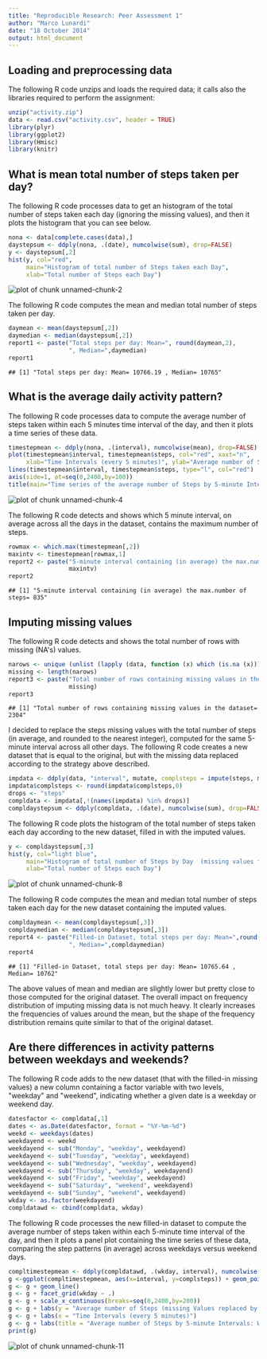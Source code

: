 ```yaml
---
title: "Reproducible Research: Peer Assessment 1"
author: "Marco Lunardi"
date: "18 October 2014"
output: html_document
---
```


## Loading and preprocessing data

The following R code unzips and loads the required data; it calls also the libraries required to perform the assignment:


```r
unzip("activity.zip")
data <- read.csv("activity.csv", header = TRUE)
library(plyr)
library(ggplot2)
library(Hmisc)
library(knitr)
```

## What is mean total number of steps taken per day?

The following R code processes data to get an histogram of the total number of steps taken each day (ignoring the missing values), and then it plots the histogram that you can see below.


```r
nona <- data[complete.cases(data),]
daystepsum <- ddply(nona, .(date), numcolwise(sum), drop=FALSE)
y <- daystepsum[,2]
hist(y, col="red", 
     main="Histogram of total number of Steps taken each Day",
     xlab="Total number of Steps each Day")
```

![plot of chunk unnamed-chunk-2](figure/unnamed-chunk-2-1.png) 

The following R code computes the mean and median total number of steps taken per day.


```r
daymean <- mean(daystepsum[,2])
daymedian <- median(daystepsum[,2])
report1 <- paste("Total steps per day: Mean=", round(daymean,2),
                 ", Median=",daymedian)
report1
```

```
## [1] "Total steps per day: Mean= 10766.19 , Median= 10765"
```

## What is the average daily activity pattern?

The following R code processes data to compute the average number of steps taken within each 5 minutes time interval of the day, and then it plots a time series of these data.


```r
timestepmean <- ddply(nona, .(interval), numcolwise(mean), drop=FALSE)
plot(timestepmean$interval, timestepmean$steps, col="red", xaxt="n",
     xlab="Time Intervals (every 5 minutes)", ylab="Average number of Steps")
lines(timestepmean$interval, timestepmean$steps, type="l", col="red")
axis(side=1, at=seq(0,2400,by=100))
title(main="Time series of the average number of Steps by 5-minute Intervals")
```

![plot of chunk unnamed-chunk-4](figure/unnamed-chunk-4-1.png) 

The following R code detects and shows which 5 minute interval, on average across all the days in the dataset, contains the maximum number of steps.


```r
rowmax <- which.max(timestepmean[,2])
maxintv <- timestepmean[rowmax,1]
report2 <- paste("5-minute interval containing (in average) the max.number of steps=",
                 maxintv)
report2
```

```
## [1] "5-minute interval containing (in average) the max.number of steps= 835"
```

## Imputing missing values

The following R code detects and shows the total number of rows with missing (NA's) values.


```r
narows <- unique (unlist (lapply (data, function (x) which (is.na (x)))))
missing <- length(narows)
report3 <- paste("Total number of rows containing missing values in the dataset=",
                 missing)
report3
```

```
## [1] "Total number of rows containing missing values in the dataset= 2304"
```

I decided to replace the steps missing values with the total number of steps (in average, and rounded to the nearest integer), computed for the same 5-minute interval across all other days.
The following R code creates a new dataset that is equal to the original, but with the missing data replaced according to the strategy above described.


```r
impdata <- ddply(data, "interval", mutate, complsteps = impute(steps, mean))
impdata$complsteps <- round(impdata$complsteps,0)
drops <- "steps"
compldata <- impdata[,!(names(impdata) %in% drops)]
compldaystepsum <- ddply(compldata, .(date), numcolwise(sum), drop=FALSE)
```

The following R code plots the histogram of the total number of steps taken each day according to the new dataset, filled in with the imputed values.


```r
y <- compldaystepsum[,3]
hist(y, col="light blue", 
     main="Histogram of total number of Steps by Day  (missing values filled-in)",
     xlab="Total number of Steps each Day")
```

![plot of chunk unnamed-chunk-8](figure/unnamed-chunk-8-1.png) 

The following R code computes the mean and median total number of steps taken each day for the new dataset containing the imputed values.


```r
compldaymean <- mean(compldaystepsum[,3])
compldaymedian <- median(compldaystepsum[,3])
report4 <- paste("Filled-in Dataset, total steps per day: Mean=",round(compldaymean,2),
                 ", Median=",compldaymedian)
report4
```

```
## [1] "Filled-in Dataset, total steps per day: Mean= 10765.64 , Median= 10762"
```

The above values of mean and median are slightly lower but pretty close to those computed for the original dataset. The overall impact on frequency distribution of imputing missing data is not much heavy. It clearly increases the frequencies of values around the mean, but the shape of the frequency distribution remains quite similar to that of the original dataset. 

## Are there differences in activity patterns between weekdays and weekends?

The following R code adds to the new dataset (that with the filled-in missing values) a new column containing a factor variable with two levels, "weekday" and "weekend", indicating whether a given date is a weekday or weekend day.


```r
datesfactor <- compldata[,1]
dates <- as.Date(datesfactor, format = "%Y-%m-%d")
weekd <- weekdays(dates)
weekdayend <- weekd
weekdayend <- sub("Monday", "weekday", weekdayend)
weekdayend <- sub("Tuesday", "weekday", weekdayend)
weekdayend <- sub("Wednesday", "weekday", weekdayend)
weekdayend <- sub("Thursday", "weekday", weekdayend)
weekdayend <- sub("Friday", "weekday", weekdayend)
weekdayend <- sub("Saturday", "weekend", weekdayend)
weekdayend <- sub("Sunday", "weekend", weekdayend)
wkday <- as.factor(weekdayend)
compldatawd <- cbind(compldata, wkday)
```

The following R code processes the new filled-in dataset to compute the average number of steps taken within each 5-minute time interval of the day, and then it plots a panel plot containing the time series of these data, comparing the step patterns (in average) across weekdays versus weekend days.


```r
compltimestepmean <- ddply(compldatawd, .(wkday, interval), numcolwise(mean), drop=FALSE)
g <-ggplot(compltimestepmean, aes(x=interval, y=complsteps)) + geom_point(shape=1) 
g <- g + geom_line()
g <- g + facet_grid(wkday ~ .)
g <- g + scale_x_continuous(breaks=seq(0,2400,by=200))
g <- g + labs(y = "Average number of Steps (missing Values replaced by imputed Values)")
g <- g + labs(x = "Time Intervals (every 5 minutes)")
g <- g + labs(title = "Average number of Steps by 5-minute Intervals: Weekdays vs Weekend")
print(g)
```

![plot of chunk unnamed-chunk-11](figure/unnamed-chunk-11-1.png) 

